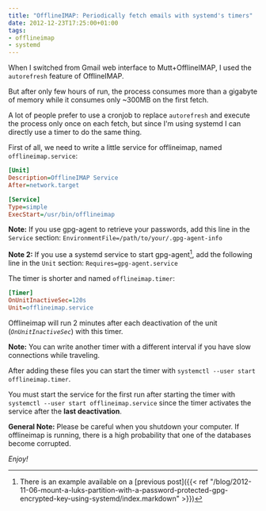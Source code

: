 ```yaml
---
title: "OfflineIMAP: Periodically fetch emails with systemd's timers"
date: 2012-12-23T17:25:00+01:00
tags:
- offlineimap
- systemd
---
```


When I switched from Gmail web interface to Mutt+OfflineIMAP, I used the ``autorefresh`` feature of OfflineIMAP.

But after only few hours of run, the process consumes more than a gigabyte of memory while it consumes only ~300MB on the first fetch.

A lot of people prefer to use a cronjob to replace ``autorefresh`` and execute the process only once on each fetch, but since I'm using systemd I can directly use a timer to do the same thing.

First of all, we need to write a little service for offlineimap, named `offlineimap.service`:

``` ini
[Unit]
Description=OfflineIMAP Service
After=network.target

[Service]
Type=simple
ExecStart=/usr/bin/offlineimap
```

**Note:** If you use gpg-agent to retrieve your passwords, add this line in the ``Service`` section: ``EnvironmentFile=/path/to/your/.gpg-agent-info``

**Note 2:** If you use a systemd service to start gpg-agent[^1], add the following line in the ``Unit`` section: ``Requires=gpg-agent.service``


The timer is shorter and named `offlineimap.timer`:

``` ini
[Timer]
OnUnitInactiveSec=120s
Unit=offlineimap.service
```

Offlineimap will run 2 minutes after each deactivation of the unit (_``OnUnitInactiveSec``_) with this timer.

**Note:** You can write another timer with a different interval if you have slow connections while traveling.

After adding these files you can start the timer with ``systemctl --user start offlineimap.timer``.

You must start the service for the first run after starting the timer with ``systemctl --user start offlineimap.service`` since the timer activates the service after the **last deactivation**.

**General Note:** Please be careful when you shutdown your computer. If offlineimap is running, there is a high probability that one of the databases become corrupted.

_Enjoy!_

[^1]: There is an example available on a [previous post]({{< ref "/blog/2012-11-06-mount-a-luks-partition-with-a-password-protected-gpg-encrypted-key-using-systemd/index.markdown" >}})
